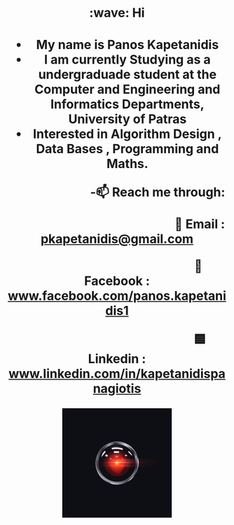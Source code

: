 <h1 style="text-align:center;"> :wave: Hi</h1>


<h1 style="text-align:center;"> 

<p align="center">
                        
 
* My name is Panos Kapetanidis <br>
* I am currently Studying as a undergraduade student at the Computer and Engineering and Informatics Departments, University of Patras<br>
* Interested in Algorithm Design , Data Bases , Programming and Maths. <br>
 </p>
&nbsp; &nbsp; &nbsp; &nbsp;&nbsp; &nbsp; &nbsp; &nbsp; &nbsp; &nbsp; &nbsp; &nbsp;&nbsp;&nbsp;&nbsp;&nbsp;&nbsp;&nbsp;-📫 Reach me through: <br>
 
&nbsp; &nbsp; &nbsp; &nbsp;&nbsp; &nbsp; &nbsp; &nbsp; &nbsp; &nbsp; &nbsp; &nbsp;&nbsp;&nbsp;&nbsp;&nbsp;&nbsp;&nbsp;&nbsp; &nbsp; &nbsp; &nbsp;&nbsp; &nbsp; &nbsp; &nbsp; &nbsp; &nbsp; &nbsp; &nbsp;&nbsp;&nbsp;&nbsp;&nbsp;&nbsp;&nbsp;  :email:  Email : pkapetanidis@gmail.com <br>
  
&nbsp; &nbsp; &nbsp; &nbsp;&nbsp; &nbsp; &nbsp; &nbsp; &nbsp; &nbsp; &nbsp; &nbsp;&nbsp;&nbsp;&nbsp;&nbsp;&nbsp;&nbsp;&nbsp; &nbsp; &nbsp; &nbsp;&nbsp; &nbsp; &nbsp; &nbsp; &nbsp; &nbsp; &nbsp; &nbsp;&nbsp;&nbsp;&nbsp;&nbsp;&nbsp;&nbsp;:large_blue_circle: Facebook : www.facebook.com/panos.kapetanidis1 <br>
   
&nbsp; &nbsp; &nbsp; &nbsp;&nbsp; &nbsp; &nbsp; &nbsp; &nbsp; &nbsp; &nbsp; &nbsp;&nbsp;&nbsp;&nbsp;&nbsp;&nbsp;&nbsp;&nbsp; &nbsp; &nbsp; &nbsp;&nbsp; &nbsp; &nbsp; &nbsp; &nbsp; &nbsp; &nbsp; &nbsp;&nbsp;&nbsp;&nbsp;&nbsp;&nbsp;&nbsp; :blue_square: Linkedin : www.linkedin.com/in/kapetanidispanagiotis <br>
    
<p align="center">
<a href="LINK_TO_REPO">
  <img src="https://github.com/CaptainAlready/CaptainAlready/blob/main/aIlJMZc.gif" alt="Gif" width="250" height="250">
</a>
  </p>

